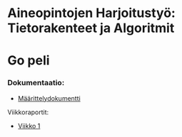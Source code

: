 # Aineopintojen Harjoitustyö: Tietorakenteet ja Algoritmit
# Go peli

### Dokumentaatio:

- [Määrittelydokumentti](dokumentaatio/Maarittelydokumentti.md)

Viikkoraportit:

- [Viikko 1](dokumentaatio/Viikkoraportti1.md)